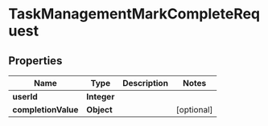 

# TaskManagementMarkCompleteRequest


## Properties

| Name | Type | Description | Notes |
|------------ | ------------- | ------------- | -------------|
|**userId** | **Integer** |  |  |
|**completionValue** | **Object** |  |  [optional] |



